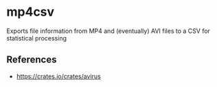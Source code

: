 # mp4csv

Exports file information from MP4 and (eventually) AVI files to a CSV for statistical processing

## References

- <https://crates.io/crates/avirus>
